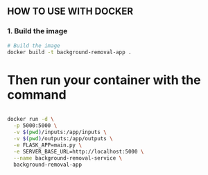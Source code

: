 ## HOW TO USE WITH DOCKER

### 1. Build the image

```bash
# Build the image
docker build -t background-removal-app .
```

# Then run your container with the command

```bash

docker run -d \
  -p 5000:5000 \
  -v $(pwd)/inputs:/app/inputs \
  -v $(pwd)/outputs:/app/outputs \
  -e FLASK_APP=main.py \
  -e SERVER_BASE_URL=http://localhost:5000 \
  --name background-removal-service \
  background-removal-app

```
